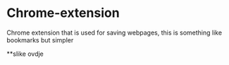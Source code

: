 # Chrome-extension

Chrome extension that is used for saving webpages, this is something like bookmarks but simpler 

**slike ovdje
